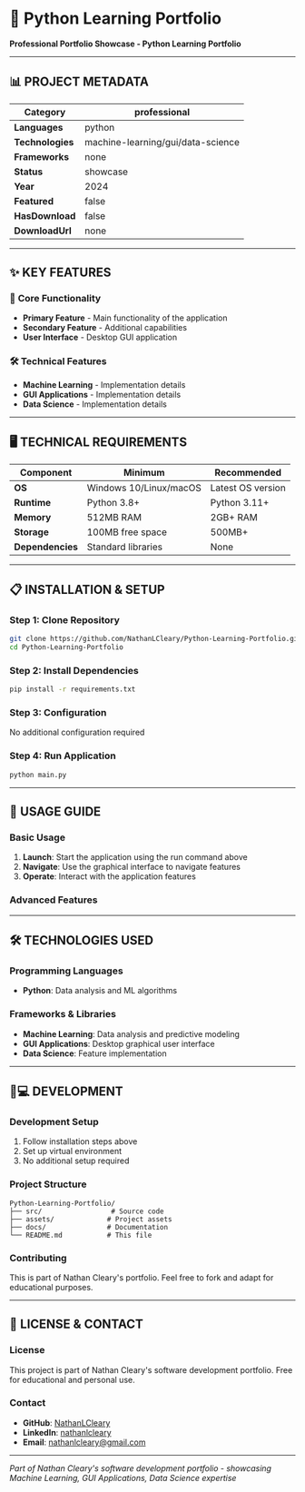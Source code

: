 # 🎯 Python Learning Portfolio

**Professional Portfolio Showcase - Python Learning Portfolio**

---

## 📊 **PROJECT METADATA**

| **Category** | professional |
|--------------|------------------|
| **Languages** | python |
| **Technologies** | machine-learning/gui/data-science |
| **Frameworks** | none |
| **Status** | showcase |
| **Year** | 2024 |
| **Featured** | false |
| **HasDownload** | false |
| **DownloadUrl** | none |

---

## ✨ **KEY FEATURES**

### 🚀 **Core Functionality**
- **Primary Feature** - Main functionality of the application
- **Secondary Feature** - Additional capabilities
- **User Interface** - Desktop GUI application

### 🛠️ **Technical Features**
- **Machine Learning** - Implementation details
- **GUI Applications** - Implementation details
- **Data Science** - Implementation details

---

## 🖥️ **TECHNICAL REQUIREMENTS**

| Component | Minimum | Recommended |
|-----------|---------|-------------|
| **OS** | Windows 10/Linux/macOS | Latest OS version |
| **Runtime** | Python 3.8+ | Python 3.11+ |
| **Memory** | 512MB RAM | 2GB+ RAM |
| **Storage** | 100MB free space | 500MB+ |
| **Dependencies** | Standard libraries | None |

---

## 📋 **INSTALLATION & SETUP**

### **Step 1: Clone Repository**
```bash
git clone https://github.com/NathanLCleary/Python-Learning-Portfolio.git
cd Python-Learning-Portfolio
```

### **Step 2: Install Dependencies**
```bash
pip install -r requirements.txt
```

### **Step 3: Configuration**
No additional configuration required

### **Step 4: Run Application**
```bash
python main.py
```

---

## 🎯 **USAGE GUIDE**

### **Basic Usage**
1. **Launch**: Start the application using the run command above
2. **Navigate**: Use the graphical interface to navigate features
3. **Operate**: Interact with the application features

### **Advanced Features**




---

## 🛠️ **TECHNOLOGIES USED**

### **Programming Languages**
- **Python**: Data analysis and ML algorithms

### **Frameworks & Libraries**
- **Machine Learning**: Data analysis and predictive modeling
- **GUI Applications**: Desktop graphical user interface
- **Data Science**: Feature implementation

---

## 👨💻 **DEVELOPMENT**

### **Development Setup**
1. Follow installation steps above
2. Set up virtual environment
3. No additional setup required

### **Project Structure**
```
Python-Learning-Portfolio/
├── src/                 # Source code
├── assets/             # Project assets
├── docs/               # Documentation
└── README.md           # This file
```

### **Contributing**
This is part of Nathan Cleary's portfolio. Feel free to fork and adapt for educational purposes.

---

## 📄 **LICENSE & CONTACT**

### **License**
This project is part of Nathan Cleary's software development portfolio. Free for educational and personal use.

### **Contact**
- **GitHub**: [NathanLCleary](https://github.com/NathanLCleary)
- **LinkedIn**: [nathanlcleary](https://www.linkedin.com/in/nathanlcleary/)
- **Email**: nathanlcleary@gmail.com

---

*Part of Nathan Cleary's software development portfolio - showcasing Machine Learning, GUI Applications, Data Science expertise*